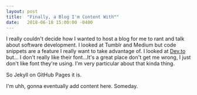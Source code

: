 ```yaml
---
layout: post
title:  "Finally, a Blog I'm Content With™"
date:   2018-06-18 15:00:00 -0400
---
```


I really couldn't decide how I wanted to host a blog for me to rant and talk
about software development. I looked at Tumblr and Medium but code snippets are
a feature I really want to take advantage of. I looked at
[Dev.to](https://dev.to) but... I don't really like their font...It's a great
place don't get me wrong, I just don't like font they're using. I'm very
particular about that kinda thing.

So Jekyll on GitHub Pages it is.

I'm uhh, gonna eventually add content here. Someday.
